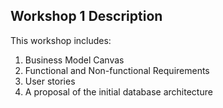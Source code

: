 ## Workshop 1 Description
This workshop includes:
1. Business Model Canvas
2. Functional and Non-functional Requirements
3. User stories
4. A proposal of the initial database architecture

